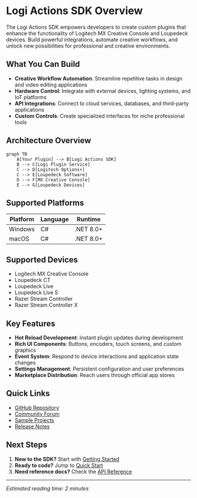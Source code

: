 # Logi Actions SDK Overview

The Logi Actions SDK empowers developers to create custom plugins that enhance the functionality of Logitech MX Creative Console and Loupedeck devices. Build powerful integrations, automate creative workflows, and unlock new possibilities for professional and creative environments.

## What You Can Build

- **Creative Workflow Automation**: Streamline repetitive tasks in design and video editing applications
- **Hardware Control**: Integrate with external devices, lighting systems, and IoT platforms  
- **API Integrations**: Connect to cloud services, databases, and third-party applications
- **Custom Controls**: Create specialized interfaces for niche professional tools

## Architecture Overview

```mermaid
graph TB
    A[Your Plugin] --> B[Logi Actions SDK]
    B --> C[Logi Plugin Service]
    C --> D[Logitech Options+]
    C --> E[Loupedeck Software]
    D --> F[MX Creative Console]
    E --> G[Loupedeck Devices]
```

## Supported Platforms

| Platform | Language | Runtime |
|----------|----------|---------|
| Windows | C# | .NET 8.0+ |
| macOS | C# | .NET 8.0+ |

## Supported Devices

- Logitech MX Creative Console
- Loupedeck CT
- Loupedeck Live
- Loupedeck Live S
- Razer Stream Controller
- Razer Stream Controller X

## Key Features

- **Hot Reload Development**: Instant plugin updates during development
- **Rich UI Components**: Buttons, encoders, touch screens, and custom graphics
- **Event System**: Respond to device interactions and application state changes
- **Settings Management**: Persistent configuration and user preferences
- **Marketplace Distribution**: Reach users through official app stores

## Quick Links

- [GitHub Repository](https://github.com/logitech/actions-sdk) 
- [Community Forum](https://community.logitech.com/developers)
- [Sample Projects](./samples.md)
- [Release Notes](./release-notes.md)

## Next Steps

1. **New to the SDK?** Start with [Getting Started](./getting-started.md)
2. **Ready to code?** Jump to [Quick Start](./quick-start.md)
3. **Need reference docs?** Check the [API Reference](./api-reference.md)

---

*Estimated reading time: 2 minutes*